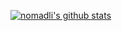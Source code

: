 [![nomadli's github stats](https://github-readme-stats.vercel.app/api?username=nomadli&count_private=true&show_icons=true&theme=dark)](https://nomadli.github.io/)
